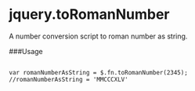 jquery.toRomanNumber
====================

A number conversion script to roman number as string.

###Usage

<pre lang="javascript">
<code>
var romanNumberAsString = $.fn.toRomanNumber(2345); //romanNumberAsString = 'MMCCCXLV'
</code>
</pre>